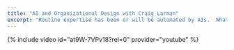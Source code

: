 ```yaml
---
title: "AI and Organizational Design with Craig Larman"
excerpt: "Routine expertise has been or will be automated by AIs.  What does this mean for your existing job titles and org chart?"
---
```


{% include video id="at9W-7VPv18?rel=0" provider="youtube" %}
